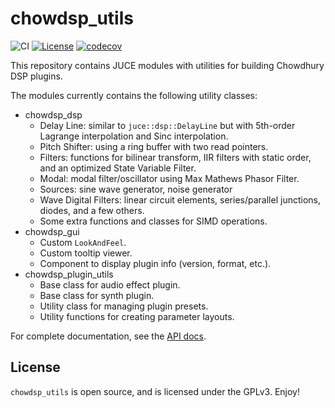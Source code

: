 # chowdsp_utils

![CI](https://github.com/Chowdhury-DSP/chowdsp_utils/workflows/CI/badge.svg)
[![License](https://img.shields.io/badge/License-GPLv3-blue.svg)](https://opensource.org/licenses/GPL-3.0)
[![codecov](https://codecov.io/gh/Chowdhury-DSP/chowdsp_utils/branch/master/graph/badge.svg?token=84B35MB5QS)](https://codecov.io/gh/Chowdhury-DSP/chowdsp_utils)

This repository contains JUCE modules with utilities for building Chowdhury DSP plugins.

The modules currently contains the following utility classes:
- chowdsp_dsp
  - Delay Line: similar to `juce::dsp::DelayLine` but with 5th-order Lagrange interpolation and Sinc interpolation.
  - Pitch Shifter: using a ring buffer with two read pointers.
  - Filters: functions for bilinear transform, IIR filters with static order, and an optimized State Variable Filter.
  - Modal: modal filter/oscillator using Max Mathews Phasor Filter.
  - Sources: sine wave generator, noise generator
  - Wave Digital Filters: linear circuit elements, series/parallel junctions, diodes, and a few others.
  - Some extra functions and classes for SIMD operations.
- chowdsp_gui
  - Custom `LookAndFeel`.
  - Custom tooltip viewer.
  - Component to display plugin info (version, format, etc.).
- chowdsp_plugin_utils
  - Base class for audio effect plugin.
  - Base class for synth plugin.
  - Utility class for managing plugin presets.
  - Utility functions for creating parameter layouts.

For complete documentation, see the [API docs](https://ccrma.stanford.edu/~jatin/chowdsp/chowdsp_utils).

## License

`chowdsp_utils` is open source, and is licensed under the GPLv3.
Enjoy!

